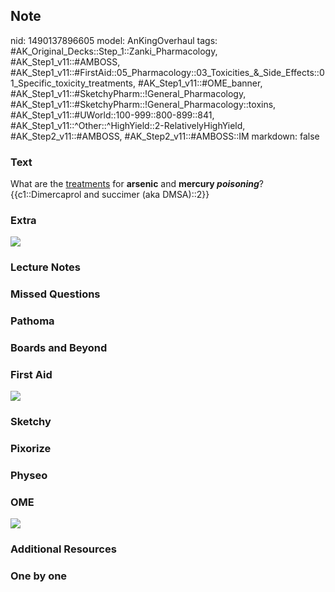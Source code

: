 ## Note
nid: 1490137896605
model: AnKingOverhaul
tags: #AK_Original_Decks::Step_1::Zanki_Pharmacology, #AK_Step1_v11::#AMBOSS, #AK_Step1_v11::#FirstAid::05_Pharmacology::03_Toxicities_&_Side_Effects::01_Specific_toxicity_treatments, #AK_Step1_v11::#OME_banner, #AK_Step1_v11::#SketchyPharm::!General_Pharmacology, #AK_Step1_v11::#SketchyPharm::!General_Pharmacology::toxins, #AK_Step1_v11::#UWorld::100-999::800-899::841, #AK_Step1_v11::^Other::^HighYield::2-RelativelyHighYield, #AK_Step2_v11::#AMBOSS, #AK_Step2_v11::#AMBOSS::IM
markdown: false

### Text
<div>
  What are the <u>treatments</u> for <b>arsenic</b> and <b>mercury
  <i>poisoning</i></b>?
</div>
<div>
  {{c1::Dimercaprol and succimer (aka DMSA)::2}}
</div>

### Extra
<img src="paste-397821345792562.jpg">

### Lecture Notes


### Missed Questions


### Pathoma


### Boards and Beyond


### First Aid
<img src="tmp5jMg42.png">

### Sketchy


### Pixorize


### Physeo


### OME
<div class="ome-widget">
  <a href="https://onlinemeded.org?ref=anki"><img src=
  "_OME_AnkiFlashcards_General_4.png"></a>
</div>

### Additional Resources


### One by one

